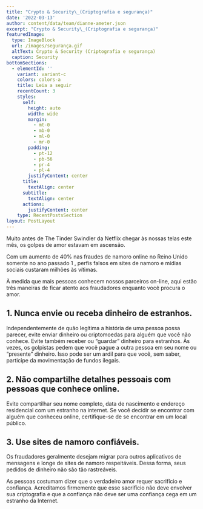 ```yaml
---
title: "Crypto & Security\_(Criptografia e segurança)"
date: '2022-03-13'
author: content/data/team/dianne-ameter.json
excerpt: "Crypto & Security\_(Criptografia e segurança)"
featuredImage:
  type: ImageBlock
  url: /images/segurança.gif
  altText: Crypto & Security (Criptografia e segurança)
  caption: Security
bottomSections:
  - elementId: ''
    variant: variant-c
    colors: colors-a
    title: Leia a seguir
    recentCount: 3
    styles:
      self:
        height: auto
        width: wide
        margin:
          - mt-0
          - mb-0
          - ml-0
          - mr-0
        padding:
          - pt-12
          - pb-56
          - pr-4
          - pl-4
        justifyContent: center
      title:
        textAlign: center
      subtitle:
        textAlign: center
      actions:
        justifyContent: center
    type: RecentPostsSection
layout: PostLayout
---
```

Muito antes de The Tinder Swindler da Netflix chegar às nossas telas este mês, os golpes de amor estavam em ascensão.

Com um aumento de 40% nas fraudes de namoro online no Reino Unido somente no ano passado 1 , perfis falsos em sites de namoro e mídias sociais custaram milhões às vítimas.

À medida que mais pessoas conhecem nossos parceiros on-line, aqui estão três maneiras de ficar atento aos fraudadores enquanto você procura o amor.

## 1. Nunca envie ou receba dinheiro de estranhos.

Independentemente de quão legítima a história de uma pessoa possa parecer, evite enviar dinheiro ou criptomoedas para alguém que você não conhece. Evite também receber ou “guardar” dinheiro para estranhos. Às vezes, os golpistas pedem que você pague a outra pessoa em seu nome ou “presente” dinheiro. Isso pode ser um ardil para que você, sem saber, participe da movimentação de fundos ilegais.

## 2. Não compartilhe detalhes pessoais com pessoas que conhece online.

Evite compartilhar seu nome completo, data de nascimento e endereço residencial com um estranho na internet. Se você decidir se encontrar com alguém que conheceu online, certifique-se de se encontrar em um local público.

## 3. Use sites de namoro confiáveis.

Os fraudadores geralmente desejam migrar para outros aplicativos de mensagens e longe de sites de namoro respeitáveis. Dessa forma, seus pedidos de dinheiro não são tão rastreáveis.

As pessoas costumam dizer que o verdadeiro amor requer sacrifício e confiança. Acreditamos firmemente que esse sacrifício não deve envolver sua criptografia e que a confiança não deve ser uma confiança cega em um estranho da Internet.
